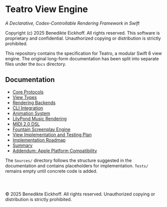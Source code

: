 # Teatro View Engine
*A Declarative, Codex-Controllable Rendering Framework in Swift*

Copyright (c) 2025 Benedikte Eickhoff.
All rights reserved.
This software is proprietary and confidential.
Unauthorized copying or distribution is strictly prohibited.

This repository contains the specification for Teatro, a modular Swift 6 view engine. The original long-form documentation has been split into separate files under the `Docs` directory.

## Documentation
- [Core Protocols](Docs/CoreProtocols/README.md)
- [View Types](Docs/ViewTypes/README.md)
- [Rendering Backends](Docs/RenderingBackends/README.md)
- [CLI Integration](Docs/CLIIntegration/README.md)
- [Animation System](Docs/AnimationSystem/README.md)
- [LilyPond Music Rendering](Docs/LilyPondMusicRendering/README.md)
- [MIDI 2.0 DSL](Docs/MIDI20DSL/README.md)
- [Fountain Screenplay Engine](Docs/FountainScreenplayEngine/README.md)
- [View Implementation and Testing Plan](Docs/ViewImplementationPlan/README.md)
- [Implementation Roadmap](Docs/ImplementationPlan/README.md)
- [Summary](Docs/Summary/README.md)
- [Addendum: Apple Platform Compatibility](Docs/Addendum/README.md)

The `Sources/` directory follows the structure suggested in the documentation and contains placeholders for implementation. `Tests/` remains empty until concrete code is added.

```



```
© 2025 Benedikte Eickhoff. All rights reserved.
Unauthorized copying or distribution is strictly prohibited.
```
